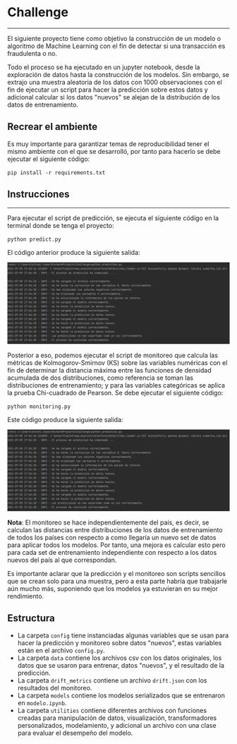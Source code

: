 # Challenge

---

El siguiente proyecto tiene como objetivo la construcción de un modelo o algoritmo de Machine Learning con el fin de detectar si una transacción es fraudulenta o no.

Todo el proceso se ha ejecutado en un jupyter notebook, desde la exploración de datos hasta la construcción de los modelos. Sin embargo, se extrajo una muestra aleatoria de los datos con 1000 observaciones con el fin de ejecutar un script para hacer la predicción sobre estos datos y adicional calcular si los datos "nuevos" se alejan de la distribución de los datos de entrenamiento.

## Recrear el ambiente

Es muy importante para garantizar temas de reproducibilidad tener el mismo ambiente con el que se desarrolló, por tanto para hacerlo se debe ejecutar el siguiente código:

```
pip install -r requirements.txt
```

## Instrucciones

---

Para ejecutar el script de predicción, se ejecuta el siguiente código en la terminal donde se tenga el proyecto:

```
python predict.py
```

El código anterior produce la siguiente salida:

<img src="screenshots/run%20prediction.PNG" alt=""/>

Posterior a eso, podemos ejecutar el script de monitoreo que calcula las métricas de Kolmogorov-Smirnov (KS) sobre las variables numéricas con el fin de determinar la distancia máxima entre las funciones de densidad acumulada de dos distribuciones, como referencia se toman las distribuciones de entrenamiento; y para las variables categóricas se aplica la prueba Chi-cuadrado de Pearson. Se debe ejecutar el siguiente código:

```
python monitoring.py
```

Este código produce la siguiente salida:

<img src="screenshots/run%20prediction.PNG" alt=""/>

**Nota**: El monitoreo se hace independientemente del país, es decir, se calculan las distancias entre distribuciones de los datos de entrenamiento de todos los países con respecto a como llegaría un nuevo set de datos para aplicar todos los modelos. Por tanto, una mejora es calcular esto pero para cada set de entrenamiento independiente con respecto a los datos nuevos del país al que correspondan.

Es importante aclarar que la predicción y el monitoreo son scripts sencillos que se crean solo para una muestra, pero a esta parte habría que trabajarle aún mucho más, suponiendo que los modelos ya estuvieran en su mejor rendimiento. 
## Estructura

* La carpeta `config` tiene instanciadas algunas variables que se usan para hacer la predicción y monitoreo sobre datos "nuevos", estas variables están en el archivo `config.py`.
* La carpeta `data` contiene los archivos csv con los datos originales, los datos que se usaron para entrenar, datos "nuevos", y el resultado de la predicción.
* La carpeta `drift_metrics` contiene un archivo `drift.json`  con los resultados del monitoreo.
* La carpeta `models` contiene los modelos serializados que se entrenaron en `modelo.ipynb`.
* La carpeta `utilities` contiene diferentes archivos con funciones creadas para manipulación de datos, visualización, transformadores personalizados, modelamiento, y adicional un archivo con una clase para evaluar el desempeño del modelo.
